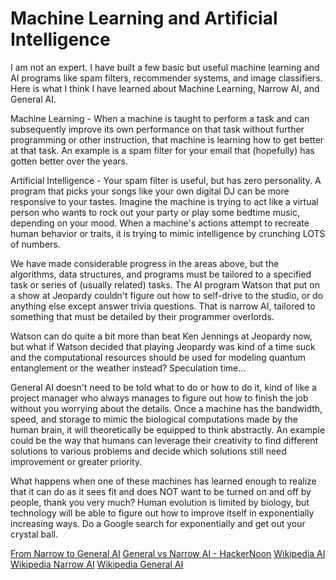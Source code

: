 # Machine Learning and Artificial Intelligence

I am not an expert. I have built a few basic but useful machine learning and AI programs like spam filters, recommender systems, and image classifiers. Here is what I think I have learned about Machine Learning, Narrow AI, and General AI.

Machine Learning - When a machine is taught to perform a task and can subsequently improve its own performance on that task without further programming or other instruction, that machine is learning how to get better at that task. An example is a spam filter for your email that (hopefully) has gotten better over the years.

Artificial Intelligence - Your spam filter is useful, but has zero personality. A program that picks your songs like your own digital DJ can be more responsive to your tastes. Imagine the machine is trying to act like a virtual person who wants to rock out your party or play some bedtime music, depending on your mood.
When a machine's actions attempt to recreate human behavior or traits, it is trying to mimic intelligence by crunching LOTS of numbers.

We have made considerable progress in the areas above, but the algorithms, data structures, and programs must be tailored to a specified task or series of (usually related) tasks. The AI program Watson that put on a show at Jeopardy couldn't figure out how to self-drive to the studio, or do anything else except answer trivia questions. That is narrow AI, tailored to something that must be detailed by their programmer overlords.

Watson can do quite a bit more than beat Ken Jennings at Jeopardy now, but what if Watson decided that playing Jeopardy was kind of a time suck and the computational resources should be used for modeling quantum entanglement or the weather instead? Speculation time...

General AI doesn't need to be told what to do or how to do it, kind of like a project manager who always manages to figure out how to finish the job without you worrying about the details. Once a machine has the bandwidth, speed, and storage to mimic the biological computations made by the human brain, it will theoretically be equipped to think abstractly. An example could be the way that humans can leverage their creativity to find different solutions to various problems and decide which solutions still need improvement or greater priority.

What happens when one of these machines has learned enough to realize that it can do as it sees fit and does NOT want to be turned on and off by people, thank you very much? Human evolution is limited by biology, but technology will be able to figure out how to improve itself in exponentially increasing ways. Do a Google search for exponentially and get out your crystal ball.

[From Narrow to General AI](https://medium.com/intuitionmachine/from-narrow-to-general-ai-e21b568155b9)
[General vs Narrow AI - HackerNoon](https://hackernoon.com/general-vs-narrow-ai-3d0d02ef3e28)
[Wikipedia AI](https://en.wikipedia.org/wiki/Artificial_intelligence)
[Wikipedia Narrow AI](https://en.wikipedia.org/wiki/Weak_AI)
[Wikipedia General AI](https://en.wikipedia.org/wiki/Artificial_general_intelligence)

